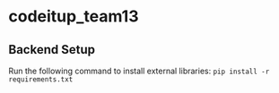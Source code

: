 # codeitup_team13

## Backend Setup

Run the following command to install external libraries:
`pip install -r requirements.txt`
